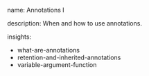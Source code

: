 name: Annotations I

description: When and how to use annotations.

insights:
  - what-are-annotations
  - retention-and-inherited-annotations
  - variable-argument-function
